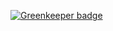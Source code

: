 
[![Greenkeeper badge](https://badges.greenkeeper.io/zanjs/zanapi-core-node.svg)](https://greenkeeper.io/)

